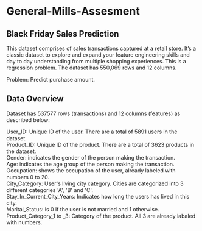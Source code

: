 # General-Mills-Assesment<br>
## Black Friday Sales Prediction<br>
This dataset comprises of sales transactions captured at a retail store. It’s a classic dataset to explore and expand your feature engineering skills and day to day understanding from multiple shopping experiences. This is a regression problem. The dataset has 550,069 rows and 12 columns.<br>

Problem: Predict purchase amount.<br>

## Data Overview<br>
Dataset has 537577 rows (transactions) and 12 columns (features) as described below:<br>

User_ID: Unique ID of the user. There are a total of 5891 users in the dataset.<br>
Product_ID: Unique ID of the product. There are a total of 3623 products in the dataset.<br>
Gender: indicates the gender of the person making the transaction.<br>
Age: indicates the age group of the person making the transaction.<br>
Occupation: shows the occupation of the user, already labeled with numbers 0 to 20.<br>
City_Category: User's living city category. Cities are categorized into 3 different categories 'A', 'B' and 'C'.<br>
Stay_In_Current_City_Years: Indicates how long the users has lived in this city.<br>
Marital_Status: is 0 if the user is not married and 1 otherwise.<br>
Product_Category_1 to _3: Category of the product. All 3 are already labaled with numbers.<br>
